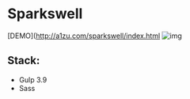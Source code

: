 # Sparkswell

[DEMO](http://a1zu.com/sparkswell/index.html
![img](http://a1zu.com/sparkswell/images/prew.jpg)

## Stack:

- Gulp 3.9
- Sass
